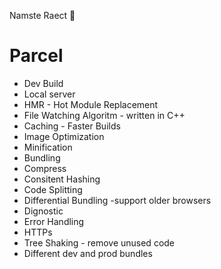 Namste Raect 🚀

# Parcel

- Dev Build
- Local server
- HMR - Hot Module Replacement
- File Watching Algoritm - written in C++ 
- Caching - Faster Builds
- Image Optimization
- Minification
- Bundling
- Compress
- Consitent Hashing
- Code Splitting
- Differential Bundling -support older browsers
- Dignostic
- Error Handling
- HTTPs
- Tree Shaking - remove unused code
- Different dev and prod bundles